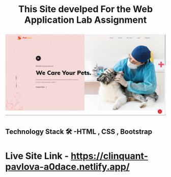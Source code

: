 
<br />
<p align="center">
  <h1 align="center"PetCare</h1>

  <p align="center">
This Site develped For the Web Application Lab Assignment 
    
    
</p>

[![Site preview](/Screenshot_20230107_191737.png)](https://clinquant-pavlova-a0dace.netlify.app/)

## Technology Stack 🛠️ -HTML , CSS , Bootstrap 
# Live Site Link - https://clinquant-pavlova-a0dace.netlify.app/
